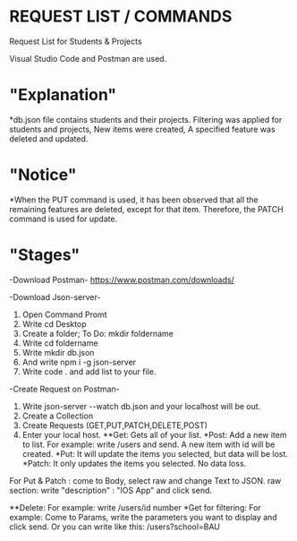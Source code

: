 # REQUEST LIST / COMMANDS

Request List for Students &amp; Projects

Visual Studio Code and Postman are used.

# "Explanation"

*db.json file contains students and their projects. 
Filtering was applied for students and projects,
New items were created, 
A specified feature was deleted and updated.

# "Notice"

*When the PUT command is used, it has been observed that all the remaining features are deleted, except for that item. 
Therefore, the PATCH command is used for update.

# "Stages"

-Download Postman-
https://www.postman.com/downloads/

-Download Json-server-
1. Open Command Promt
2. Write cd Desktop
3. Create a folder; To Do: mkdir foldername
4. Write cd foldername
5. Write mkdir db.json
6. And write npm i -g json-server
7. Write code . and add list to your file.

-Create Request on Postman-
 1. Write json-server --watch db.json and your localhost will be out.
 2. Create a Collection
 3. Create Requests (GET,PUT,PATCH,DELETE,POST)
 4. Enter your local host. 
 **Get: Gets all of your list.
 *Post: Add a new item to list. For example: write /users and send. A new item with id will be created.
 *Put: It will update the items you selected, but data will be lost. 
 *Patch: It only updates the items you selected. No data loss.
 
 For Put & Patch : come to Body, select raw and change Text to JSON. 
 raw section: write "description" : "IOS App" and click send.
 
 **Delete: For example: write /users/id number
 *Get for filtering: For example: Come to Params, write the parameters you want to display and click send. 
 Or you can write like this: /users?school=BAU
